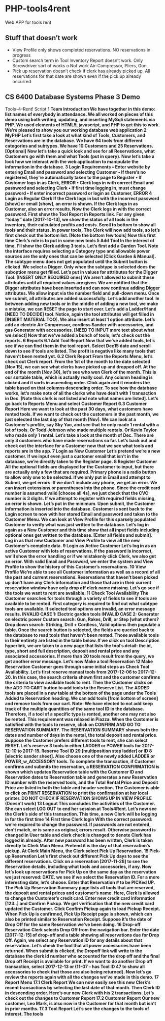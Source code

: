 # PHP-tools4rent
Web APP for tools rent

## Stuff that doesn’t work
-	View Profile only shows completed reservations. NO reservations in progress
-	Custom search term in Tool Inventory Report doesn’t work. Only Screwdriver sort of works
o	Not work Air-Compressor, Pliers, Gun
-	Pick up reservation doesn’t check if clerk has already picked up. All reservations for that date are shown even if the pick up already occurred

## CS 6400 Database Systems Phase 3 Demo
Tools-4-Rent! Script
<b> 1	Team Introduction
We have together in this demo: list names of everybody in attendance. We all worked on pieces of this demo using both writing, updating, and inserting MySqli statements via PHP. We used elements of HTML5, javascript, and PHP to get this to work. We’re pleased to show you our working database web application
<b> 2	MyPHP
Let’s first take a look at what kind of Tools, Customers, and Reservations are in the database. We have 64 tools from different categories and subtypes. We have 10 Customers and 25 Reservations. [Optional] Now let’s take a quick look and see for all Reservations, what Customers go with them and what Tools (put in query).
Now let’s take a look how we interact with the web application to manipulate the information in the database.
<b> 3	Login
Requirements
•	Enter website by entering Email and password and selecting Customer
•	If there’s no registered, they’re automatically taken to the page to Register
•	If Customer logs in as Clerk, ERROR
•	Clerk logs in with correct Email and password and selecting Clerk
•	If first time logging in, must change password
•	If enter incorrect password or login as Customer, ERROR
<b> 4	Login as Regular Clerk
If the Clerk logs in but with the incorrect password [show] or email [show], an error is shown. If the Clerk logs in as Customer, also an error results. Now the Clerk logs in with the correct password.
First show the Tool Report in Reports link. For any given “today” date [2017-10-13], we show the status of all tools in the inventory, their calculated profits and costs. Scroll to bottom to show all tools and their status. In power tools, The Clerk will now add tools, so let’s first check out the bottom list. [Note the bottom few tools]
Now this first time Clerk’s role is to put in some new tools
<b> 5	Add Tool
In the interest of time, I’ll show the Clerk adding 3 tools. 
Let’s first add a Garden Tool. Note the interface requires selecting a Category type and allowable power sources are the only ones that can be selected [Click Garden & Manual]. The subtype menu does not get populated until the Submit button is clicked. We select a Digger. Only when the subtype is selected does the suboption menu get filled. Let’s put in values for attributes for the Digger Tool. [INSERT ONLY REQUIRED ones] We aren’t allowed to submit these attributes until all required values are given. We are notified that the Digger attributes have been inserted and can now continue adding Digger attributes. We allow input via the number field and pull-down menu. Once we submit, all attributes are added successfully.
Let’s add another tool. In between adding new tools or in the middle of adding a new tool, we make a mistake, we can RESET the page to start over. Let’s add a Ladder/Hand [NEED TO DECIDE] tool. Notice, again the tool attributes will get filled in [INSERT MATERIAL TOO]. We also insert at least 1 option attribute. 
Let’s add an electric Air Compressor, cordless Sander with accessories, and gas Generator with accessories. [NEED TO INPUT more text about what we select]
Now that we’ve added a bunch of tools, let’s check out the reports.
<b> 6	Reports
6.1	Add Tool Report
Now that we’ve added tools, let’s see if we can find them in the tool report. Select Dec15 date and scroll down to see if tools are listed. The profit is negative like many tools that haven’t been rented yet. 
6.2	Clerk Report
From the Reports Menu, let’s check out Clerk report. From the 1st of the month to the date selected [Nov 15], we can see what clerks have picked up and dropped off. At the end of the month [Nov 30], let’s see who won Clerk of the month. This is our sortable table, which is actually really cool. Any column heading is clicked and it sorts in ascending order. Click again and it reorders the table based on that columns descending order.
To see how the database works, let’s make note of all the clerks who have dealt with 1 transaction in Dec. [Note this clerk is not listed and note what names are listed].
Let’s go back to Reports Menu and select Customer Report
6.3	Customer Report
Here we want to look at the past 30 days, what customers have rented tools. If we want to check out the customers in the past month, we just selected the last day of that month [Nov]. We can look at a Customer’s profile, say Sky Yao, and see that he only made 1 rental with a lot of tools. Or Todd Johnson who made multiple rentals. Or Kevin Taylor who made only 1 rental. Let’s take a look at the month of Dec. There are only 3 customers who have made reservations so far.
Let’s back out and check out the interface for a Customer now that we see what tools and reports are in the app. <Logout>
<b> 7	Login as New Customer
Let’s pretend we’re a new customer. If we input even just a customer email that isn’t in the database, we’re directly taken to the Register page.
<b> 8	Register Customer
All the optional fields are displayed for the Customer to input, but there are actually only a few that are required. Primary phone is a radio button to allow only one to be selected. If we only put in Email and attempt to Submit, we get errors. If we don’t include any phone, we get an error. 
We can insert extensions or parentheses into the phone. Since the credit card number is assumed valid [choose all 4s], we just check that the CVC number is 3 digits. If we attempt to register with required fields missing, an error is shown. Let’s put in the minimum. Upon submit, the Customer information is inserted into the database.
Customer is sent back to the Login screen to now with her stored Email and password and taken to the Customer Menu. We can look at View Profile for this sparsely populated Customer to verify what was just written to the database.
Let’s log in again as a New Customer and this time show that all input fields including optional ones get written to the database. [Enter all fields and submit]. Log in as that new Customer and View Profile to view all the new Customer’s complete data.
<b> 9	Login as Active Customer
Let’s log in as an active Customer with lots of reservations. If the password is incorrect, we’ll show the error handling or if we mistakenly click Clerk, we also get an error. With valid Email and Password, we enter the system and View Profile to show the history of this Customer’s reservations.
<b> 10	View Profile
We’re able to see all Customer information as well as a record of all the past and current reservations. Reservations that haven’t been picked up don’t have any Clerk information and those that are in their current reservation window have only drop off clerk name missing.
Let’s go see if the tools we want to rent are available.
<b> 11	Check Tool Availability
The Customer searches for tools through a variety of fields to see if tools are available to be rented. First category is required to find out what subtype tools are available. If selected tool options are invalid, an error message results. 
INVALID CASE 1: Electric garden tools
INVALID CASE 2: Generator on electric power
Custom search: Gun, Rakes, Drill, or Step [what others?
Drop down search: Striking, Drill + Cordless, 
Valid options then populate a table. Once the search button is selected, the fields are queried back to the database to read tools that haven’t been rented. Those available tools in their entirety are listed in the table below. If we click on tool Description hyperlink, we are taken to a new page that lists the tool’s detail: the id, type, short and full description, deposit and rental price and any associated accessories. 
If more than 20 tools result from the query, we get another error message. 
Let’s now Make a tool Reservation
<b> 12	Make Reservation
Customer goes through same initial steps as Check Tool Availability. Let’s first reserve manual tools from 2017-12-06 to 2017-12-20. 
In this case, the search criteria shown first and the customer confirms the criteria to view available tools to rent. Then the Customer clicks on the ADD TO CART button to add tools to the Reserve List. 
The ADDED tools are placed in a new table at the bottom of the page under the Tools Added to Reservation heading. We can add tools [from bottom of screen] and remove tools from our cart.
Note: We have elected to not add keep track of the multiple quantities of the same tool ID in the database. Therefore, if a tool of a specific type is rented, another one may not also be rented. This requirement was relaxed in Piazza.
When the Customer is satisfied with the tools to reserve, click on CONFIRM AND GO TO RESERVATION SUMMARY. 
The RESERVATION SUMMARY shows both the dates and number of days in the rental, the total deposit and rental price. 
Suppose the Customer prefers different tools to rent, she can select RESET. Let’s reserve 3 tools in either LADDER or POWER tools for 2017-12-10 to 2017-15. Reserve Tool ID 29 [multiposition step ladder] or ID 8 [electric sander sheet]. Also choose one of the newly added LADDER or POWER_w_ACCESSORY tools.
To complete the transaction, if Customer confirms and submits the reservation, a RESERVATION CONFIRMATION is shown which updates Reservation table with the Customer ID and Reservation dates to Reservation table and generates a new Reservation ID number with the reserved tools, and the Total Rental Price and Deposit Price are listed in both the table and header section.
The Customer is able to click on PRINT RESERVATION to print the confirmation at her local printer.
DO NOT CHECK IF RESERVATION SHOWS UP IN VIEW PROFILE (Doesn’t work)
<b> 13	Logout
This concludes the activities of the Customer. She can select LOG OUT to end her session at Tools4Rent.
Let’s now see the Clerk’s side of this transaction. This time, a new Clerk will be logging in for the first time
<b> 14	First time Clerk login
With the correct password: we’re required to change the password. If passwords are not entered, don’t match, or is same as original; errors result. Otherwise password is changed in User table and clerk check is changed to denote Clerk has logged in already. After new password has been written, Clerk is taken directly to Clerk Main Menu.
Pretend it is the day of that reservation’s pickup. At Clerk Main Menu, the Clerk select Pick Up Reservation. 
<b> 15	Pick-up Reservation
Let’s first check out different Pick Up days to see the different reservations. Click on a reservation [2017-11-28] to see the Reservation details, including what tools and accessories, if any. 
Now let’s look up reservations for Pick Up on the same day as the reservation we just reserved: DATE. we see if we select the Reservation ID. For a more interesting date, let’s choose. Enter that Reservation # to be PICKed UP. The Pick Up Reservation Summary page lists all tools that are reserved, the deposit and rental prices and customer’s name. Here, Clerk is allowed to change the Customer’s credit card.
Enter new credit card information [123..] and Confirm Pickup. We get verification that the new credit card updated the Customer. Click Confirm Pickup again to load Pickup Receipt. When Pick Up is confirmed, Pick Up Receipt page is shown, which can also be printed similar to Reservation Receipt.
Suppose it’s the date of Drop Off for the same Reservation we’ve been doing.
<b> 16	Drop-off Reservation
Clerk selects Drop Off from the navigation bar. Enter the date [2017-12-15] of drop-off and a table showing all reservations due for Drop Off. Again, we select any Reservation ID for any details about that reservation. Let’s check the tool that all power accessories have been returned.
When submit is clicked, the Dropoff link will write to the database the clerk id number who accounted for the drop off and the final Drop off Receipt is available for print.
If we want to do another Drop off transaction, select 2017-12-13 or (11-07 – has Tool ID 47 to show all accessories to check that those are also being returned).
Now let’s go review the reports again with all the changes we’ve made in this demo.
<b> 17	Report Menu
17.1	Clerk Report
We can now easily see this new Clerk’s recent transactions by selecting the last date of that month. Then Clerk ID in descending order. Here’s our new Clerk with his 2 transactions.
Let’s check out the changes to Customer Report
17.2	Customer Report
Our new customer, Leo Mark, is also now in the Customer for that month but isn’t in prior months.
17.3	Tool Report
Let’s see the changes to the tools of interest. The tools 
